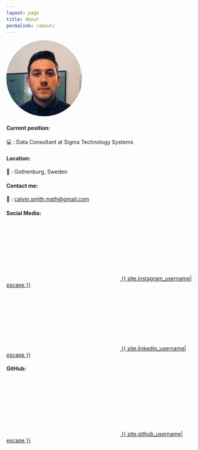 ```yaml
---
layout: page
title: About
permalink: /about/
---
```

<a href="url"><img src="/assets/calvin/calvin.png" height="auto" width="200" style="border-radius:50%"></a>


#### Current position:
💻 : Data Consultant at Sigma Technology Systems
 
#### Location:
📍 : Gothenburg, Sweden
#### Contact me:
📧 : <a href = "calvin.smith.math@gmail.com">calvin.smith.math@gmail.com</a>


#### Social Media: 
<a href="https://instagram.com/{{ site.instagram_username| cgi_escape | escape }}"><svg class="svg-icon"><use xlink:href="{{ '/assets/minima-social-icons.svg#instagram' | relative_url }}"></use></svg> <span class="username">{{ site.instagram_username| escape }}</span></a>

<a href="https://www.linkedin.com/in/{{ site.linkedin_username| cgi_escape | escape }}"><svg class="svg-icon"><use xlink:href="{{ '/assets/minima-social-icons.svg#linkedin' | relative_url }}"></use></svg> <span class="username">{{ site.linkedin_username| escape }}</span></a>

#### GitHub:
<a href="https://github.com/{{ site.github_username| cgi_escape | escape }}"><svg class="svg-icon"><use xlink:href="{{ '/assets/minima-social-icons.svg#github' | relative_url }}"></use></svg> <span class="username">{{ site.github_username| escape }}</span></a>